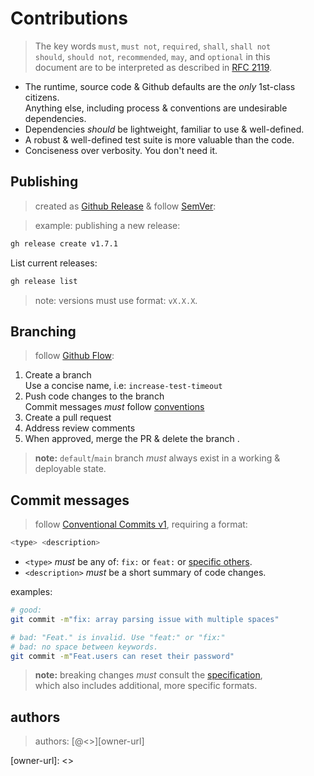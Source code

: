 # Contributions

> The key words `must`, `must not`, `required`, `shall`, `shall not`    
> `should`, `should not`, `recommended`, `may`, and `optional` in this   
> document are to be interpreted as described in [RFC 2119][rfc-2119]. 

- The runtime, source code & Github defaults are the *only* 1st-class citizens.    
  Anything else, including process & conventions are undesirable dependencies.  
- Dependencies *should* be lightweight, familiar to use & well-defined.
- A robust & well-defined test suite is more valuable than the code.
- Conciseness over verbosity. You don't need it.

## Publishing

> created as [Github Release][gh-rlese] & follow [SemVer][semver]:

> example: publishing a new release:

```bash
gh release create v1.7.1
```

List current releases:

```bash
gh release list
```

> note: versions must use format: `vX.X.X`.
  

## Branching

> follow [Github Flow][ghb-flow]:

1. Create a branch   
   Use a concise name, i.e: `increase-test-timeout`
2. Push code changes to the branch  
   Commit messages *must* follow [conventions](#commit-messages)
4. Create a pull request
5. Address review comments
6. When approved, merge the PR & delete the branch
.
> **note:** `default`/`main` branch *must* always
> exist in a working & deployable state.

## Commit messages

> follow [Conventional Commits v1][cc-about], requiring a format:

```bash
<type> <description>
```

- `<type>` *must* be any of: `fix:` or `feat:` or [specific others][cc-specs].
- `<description>` *must* be a short summary of code changes.

examples:

```bash
# good:
git commit -m"fix: array parsing issue with multiple spaces"

# bad: "Feat." is invalid. Use "feat:" or "fix:"
# bad: no space between keywords.
git commit -m"Feat.users can reset their password"
```

> **note:** breaking changes *must* consult the [specification][cc-specs],  
> which also includes additional, more specific formats.

## authors

> authors: [@<<owner>>][owner-url]

[semver]: https://semver.org/
[ghb-flow]: https://docs.github.com/en/get-started/using-github/github-flow
[cc-about]: https://www.conventionalcommits.org/en/v1.0.0/#summary
[cc-specs]: https://www.conventionalcommits.org/en/v1.0.0/#specification
[rfc-2119]: https://www.ietf.org/rfc/rfc2119.txt

[ps-build]: https://docs.npmjs.com/generating-provenance-statements
[npm-site]: https://www.npmjs.com/package/@nicholaswmin/fsm?activeTab=versions
[gh-rlese]: https://docs.github.com/en/repositories/releasing-projects-on-github/about-releases

[owner-url]: <<owner-url>>
